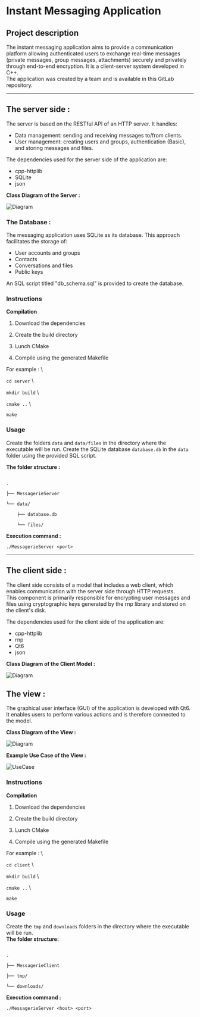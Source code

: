 
# Instant Messaging Application

## Project description

The instant messaging application aims to provide a communication platform allowing authenticated users to exchange real-time messages (private messages, group messages, attachments) securely and privately through end-to-end encryption.
It is a client-server system developed in C++.  
The application was created by a team and is available in this GitLab repository.
  

---

  

## **The server side :**

The server is based on the RESTful API of an HTTP server. It handles:
  
- Data management: sending and receiving messages to/from clients.
- User management: creating users and groups, authentication (Basic), and storing messages and files.
  
The dependencies used for the server side of the application are:

- cpp-httplib
- SQLite
- json

**Class Diagram of the Server :**

![Diagram](./images/Server.png)
  


### The Database :

The messaging application uses SQLite as its database. This approach facilitates the storage of:

- User accounts and groups
- Contacts
- Conversations and files
- Public keys

An SQL script titled "db_schema.sql" is provided to create the database.

### Instructions

 **Compilation**  

1. Download the dependencies

2. Create the build directory

3. Lunch CMake

4. Compile using the generated Makefile

For example : \

`cd server` \

`mkdir build` \

`cmake ..` \

`make`

### Usage

Create the folders `data` and `data/files` in the directory where the executable will be run. Create the SQLite database `database.db` in the `data` folder using the provided SQL script.

**The folder structure :**
```

.

├── MessagerieServer

└── data/

    ├── database.db

    └── files/

```

**Execution command :**

`./MessagerieServer <port>`

  
--- 

## **The client side :**

The client side consists of a model that includes a web client, which enables communication with the server side through HTTP requests.  
This component is primarily responsible for encrypting user messages and files using cryptographic keys generated by the rnp library and stored on the client's disk.

The dependencies used for the client side of the application are:

- cpp-httplib
- rnp
- Qt6
- json

**Class Diagram of the Client Model :**  

![Diagram](./images/ClientModel.png)
  
## **The view :**

The graphical user interface (GUI) of the application is developed with Qt6. It enables users to perform various actions and is therefore connected to the model.

**Class Diagram of the View :**

![Diagram](./images/ClientView.png)
  
**Example Use Case of the View :**  

![UseCase](./images/UseCaseView.png)

### Instructions

 **Compilation**  

1. Download the dependencies

2. Create the build directory

3. Lunch CMake

4. Compile using the generated Makefile

For example : \

`cd client` \

`mkdir build` \

`cmake ..` \

`make`

### Usage
  

Create the `tmp` and `downloads` folders in the directory where the executable will be run.  
**The folder structure:**  

```

.

├── MessagerieClient

├── tmp/

└── downloads/

```

**Execution command :**

`./MessagerieServer <host> <port>`